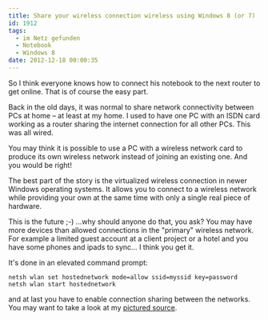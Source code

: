 ```yaml
---
title: Share your wireless connection wireless using Windows 8 (or 7)
id: 1912
tags:
  - im Netz gefunden
  - Notebook
  - Windows 8
date: 2012-12-18 00:00:35
---
```


So I think everyone knows how to connect his notebook to the next router to get online. That is of course the easy part.

Back in the old days, it was normal to share network connectivity between PCs at home – at least at my home. I used to have one PC with an ISDN card working as a router sharing the internet connection for all other PCs. This was all wired.

You may think it is possible to use a PC with a wireless network card to produce its own wireless network instead of joining an existing one. And you would be right!

The best part of the story is the virtualized wireless connection in newer Windows operating systems. It allows you to connect to a wireless network while providing your own at the same time with only a single real piece of hardware.

This is the future ;-) …why should anyone do that, you ask? You may have more devices than allowed connections in the "primary" wireless network. For example a limited guest account at a client project or a hotel and you have some phones and ipads to sync… I think you get it.

It's done in an elevated command prompt:

    netsh wlan set hostednetwork mode=allow ssid=myssid key=password
    netsh wlan start hostednetwork

and at last you have to enable connection sharing between the networks. You may want to take a look at my [pictured source](http://www.windows7hacker.com/index.php/2012/06/how-to-turn-your-windows-8-computer-into-a-wireless-hotspot-access-point/).